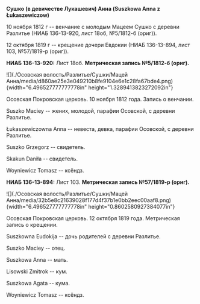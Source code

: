 **Сушко (в девичестве Лукашевич) Анна (Suszkowa Anna z Łukaszewiczow)**

10 ноября 1812 г -- венчание с молодым Мацеем Сушко с деревни Разлитье
(НИАБ 136-13-920, лист 18об, №5/1812-б (ориг)).

12 октября 1819 г -- крещение дочери Евдокии (НИАБ 136-13-894, лист 103,
№57/1819-р (ориг)).

**НИАБ 136-13-920:** Лист 18об. **Метрическая запись №5/1812-б (ориг).**

![](./Осовская волость/Разлитье/Сушки/Мацей Анна/media/d860ae25e3e049210b8fe9104e6e1c28fa67bde4.png){width="6.496527777777778in"
height="1.3289413823272092in"}

Осовская Покровская церковь. 10 ноября 1812 года. Запись о венчании.

Suszko Maciey -- жених, молодой, парафии Осовской, с деревни Разлитье.

Łukaszewiczowna Anna -- невеста, девка, парафии Осовской, с деревни
Разлитье.

Suszko Grzegorz -- свидетель.

Skakun Daniła -- свидетель.

Woyniewicz Tomasz -- ксёндз.

**НИАБ 136-13-894:** Лист 103. **Метрическая запись №57/1819-р (ориг).**

![](./Осовская волость/Разлитье/Сушки/Мацей Анна/media/32b5e8c21639028f177d4f37b1e0bb2eec00aaf8.png){width="6.496527777777778in"
height="0.8602580927384077in"}

Осовская Покровская церковь. 12 октября 1819 года. Метрическая запись о
крещении.

Suszkowna Eudokija -- дочь родителей с деревни Разлитье.

Suszko Maciey -- отец.

Suszkowa Anna -- мать.

Lisowski Zmitrok -- кум.

Suszkowa Agata -- кума.

Woyniewicz Tomasz -- ксёндз.
